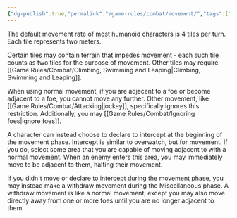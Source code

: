 ```yaml
---
{"dg-publish":true,"permalink":"/game-rules/combat/movement/","tags":["incomplete"]}
---
```


The default movement rate of most humanoid characters is 4 tiles per turn. Each tile represents two meters.

Certain tiles may contain terrain that impedes movement - each such tile counts as two tiles for the purpose of movement. Other tiles may require [[Game Rules/Combat/Climbing, Swimming and Leaping\|Climbing, Swimming and Leaping]].

When using normal movement, if you are adjacent to a foe or become adjacent to a foe, you cannot move any further. Other movement, like [[Game Rules/Combat/Attacking\|jockey]], specifically ignores this restriction. Additionally, you may [[Game Rules/Combat/Ignoring foes\|ignore foes]].

A character can instead choose to declare to intercept at the beginning of the movement phase. Intercept is similar to overwatch, but for movement. If you do, select some area that you are capable of moving adjacent to with a normal movement. When an enemy enters this area, you may immediately move to be adjacent to them, halting their movement. 

If you didn't move or declare to intercept during the movement phase, you may instead make a withdraw movement during the Miscellaneous phase. A withdraw movement is like a normal movement, except you may also move directly away from one or more foes until you are no longer adjacent to them.
